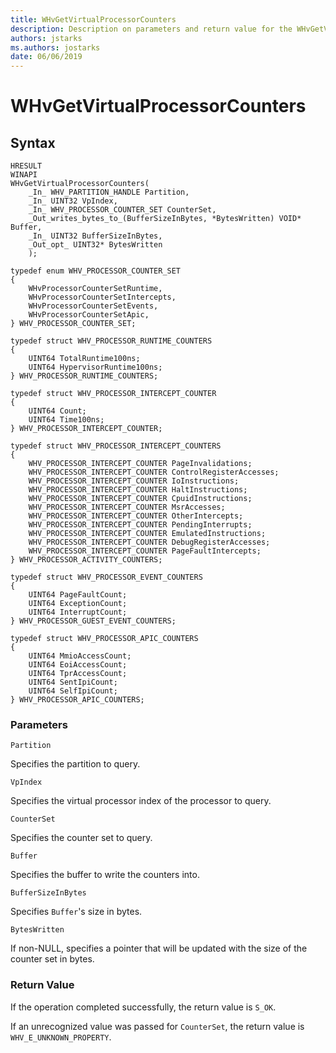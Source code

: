```yaml
---
title: WHvGetVirtualProcessorCounters
description: Description on parameters and return value for the WHvGetVirtualProcessorCounters, which includes a code snippet for syntax reference. 
authors: jstarks
ms.authors: jostarks
date: 06/06/2019
---
```


# WHvGetVirtualProcessorCounters

## Syntax

```
HRESULT
WINAPI
WHvGetVirtualProcessorCounters(
    _In_ WHV_PARTITION_HANDLE Partition,
    _In_ UINT32 VpIndex,
    _In_ WHV_PROCESSOR_COUNTER_SET CounterSet,
    _Out_writes_bytes_to_(BufferSizeInBytes, *BytesWritten) VOID* Buffer,
    _In_ UINT32 BufferSizeInBytes,
    _Out_opt_ UINT32* BytesWritten
    );

typedef enum WHV_PROCESSOR_COUNTER_SET
{
    WHvProcessorCounterSetRuntime,
    WHvProcessorCounterSetIntercepts,
    WHvProcessorCounterSetEvents,
    WHvProcessorCounterSetApic,
} WHV_PROCESSOR_COUNTER_SET;

typedef struct WHV_PROCESSOR_RUNTIME_COUNTERS
{
    UINT64 TotalRuntime100ns;
    UINT64 HypervisorRuntime100ns;
} WHV_PROCESSOR_RUNTIME_COUNTERS;

typedef struct WHV_PROCESSOR_INTERCEPT_COUNTER
{
    UINT64 Count;
    UINT64 Time100ns;
} WHV_PROCESSOR_INTERCEPT_COUNTER;

typedef struct WHV_PROCESSOR_INTERCEPT_COUNTERS
{
    WHV_PROCESSOR_INTERCEPT_COUNTER PageInvalidations;
    WHV_PROCESSOR_INTERCEPT_COUNTER ControlRegisterAccesses;
    WHV_PROCESSOR_INTERCEPT_COUNTER IoInstructions;
    WHV_PROCESSOR_INTERCEPT_COUNTER HaltInstructions;
    WHV_PROCESSOR_INTERCEPT_COUNTER CpuidInstructions;
    WHV_PROCESSOR_INTERCEPT_COUNTER MsrAccesses;
    WHV_PROCESSOR_INTERCEPT_COUNTER OtherIntercepts;
    WHV_PROCESSOR_INTERCEPT_COUNTER PendingInterrupts;
    WHV_PROCESSOR_INTERCEPT_COUNTER EmulatedInstructions;
    WHV_PROCESSOR_INTERCEPT_COUNTER DebugRegisterAccesses;
    WHV_PROCESSOR_INTERCEPT_COUNTER PageFaultIntercepts;
} WHV_PROCESSOR_ACTIVITY_COUNTERS;

typedef struct WHV_PROCESSOR_EVENT_COUNTERS
{
    UINT64 PageFaultCount;
    UINT64 ExceptionCount;
    UINT64 InterruptCount;
} WHV_PROCESSOR_GUEST_EVENT_COUNTERS;

typedef struct WHV_PROCESSOR_APIC_COUNTERS
{
    UINT64 MmioAccessCount;
    UINT64 EoiAccessCount;
    UINT64 TprAccessCount;
    UINT64 SentIpiCount;
    UINT64 SelfIpiCount;
} WHV_PROCESSOR_APIC_COUNTERS;

```

### Parameters

`Partition`

Specifies the partition to query.

`VpIndex`

Specifies the virtual processor index of the processor to query.

`CounterSet`

Specifies the counter set to query.

`Buffer`

Specifies the buffer to write the counters into.

`BufferSizeInBytes`

Specifies `Buffer`'s size in bytes.

`BytesWritten`

If non-NULL, specifies a pointer that will be updated with the size of the counter set in bytes.

### Return Value

If the operation completed successfully, the return value is `S_OK`.

If an unrecognized value was passed for `CounterSet`, the return value is `WHV_E_UNKNOWN_PROPERTY`.
